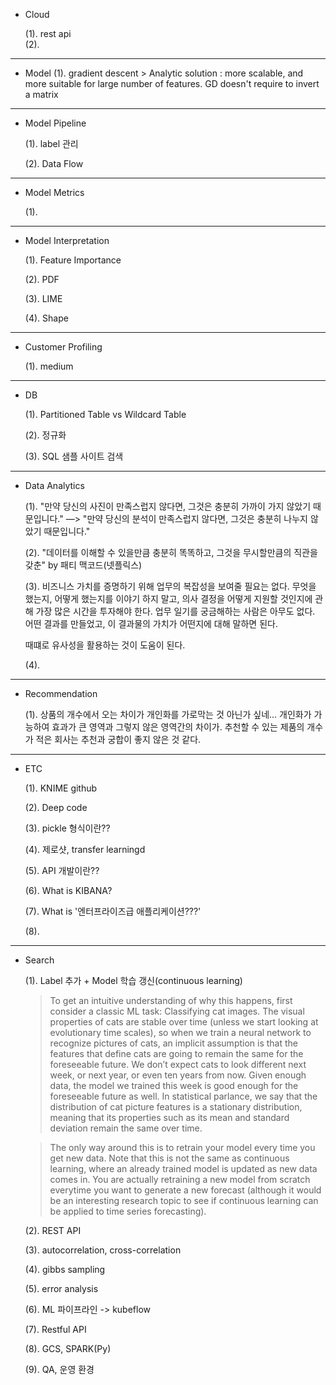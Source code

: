 - Cloud

  (1). rest api<br>
  (2). 
  
------------------------------------------------------
- Model
  (1). gradient descent > Analytic solution : more scalable, and more suitable for large number of features.
  GD doesn't require to invert a matrix
  
------------------------------------------------------
- Model Pipeline

  (1). label 관리 <br>
  
  (2). Data Flow
  
------------------------------------------------------
- Model Metrics

  (1).
  
------------------------------------------------------
- Model Interpretation

  (1). Feature Importance <br>
  
  (2). PDF <br>
  
  (3). LIME <br>
  
  (4). Shape <br>
  
------------------------------------------------------  
- Customer Profiling 

  (1). medium <br>

------------------------------------------------------
- DB

  (1). Partitioned Table vs Wildcard Table <br>
  
  (2). 정규화 <br>
  
  (3). SQL 샘플 사이트 검색 <br>
  
------------------------------------------------------
- Data Analytics

  (1). "만약 당신의 사진이 만족스럽지 않다면, 그것은 충분히 가까이 가지 않았기 때문입니다." —> "만약 당신의 분석이 만족스럽지 않다면, 그것은 충분히 나누지 않았기 때문입니다." <br>
  
  (2). "데이터를 이해할 수 있을만큼 충분히 똑똑하고, 그것을 무시할만큼의 직관을 갖춘" by 패티 맥코드(넷플릭스)
  
  (3). 비즈니스 가치를 증명하기 위해 업무의 복잡성을 보여줄 필요는 없다. 무엇을 했는지, 어떻게 했는지를 이야기 하지 말고,
  의사 결정을 어떻게 지원할 것인지에 관해 가장 많은 시간을 투자해야 한다. 업무 일기를 궁금해하는 사람은 아무도 없다. 어떤 결과를 만들었고, 이 결과물의 가치가 어떤지에 대해 말하면 된다.
  
  때떄로 유사성을 활용하는 것이 도움이 된다.
  
  (4). 
  
  
  
------------------------------------------------------
- Recommendation

  (1). 상품의 개수에서 오는 차이가 개인화를 가로막는 것 아닌가 싶네...
  개인화가 가능하여 효과가 큰 영역과 그렇지 않은 영역간의 차이가.
  추천할 수 있는 제품의 개수가 적은 회사는 추천과 궁합이 좋지 않은 것 같다.
 
------------------------------------------------------  
- ETC

  (1). KNIME github <br>
  
  (2). Deep code <br>
  
  (3). pickle 형식이란?? <br>
  
  (4). 제로샷, transfer learningd <br>
  
  (5). API 개발이란?? <br>
  
  (6). What is KIBANA? <br>
  
  (7). What is '엔터프라이즈급 애플리케이션???' <br>
  
  (8). 
  
------------------------------------------------------
- Search

  (1). Label 추가 + Model 학습 갱신(continuous learning) <br>
  
    > To get an intuitive understanding of why this happens, first consider a classic ML task: Classifying cat images. The visual properties of cats are stable over time (unless we start looking at evolutionary time scales), so when we train a neural network to recognize pictures of cats, an implicit assumption is that the features that define cats are going to remain the same for the foreseeable future. We don’t expect cats to look different next week, or next year, or even ten years from now. Given enough data, the model we trained this week is good enough for the foreseeable future as well.
    In statistical parlance, we say that the distribution of cat picture features is a stationary distribution, meaning that its properties such as its mean and standard deviation remain the same over time.
    
    > The only way around this is to retrain your model every time you get new data. Note that this is not the same as continuous learning, where an already trained model is updated as new data comes in. You are actually retraining a new model from scratch everytime you want to generate a new forecast (although it would be an interesting research topic to see if continuous learning can be applied to time series forecasting).


  (2). REST API <br>
  
  (3). autocorrelation, cross-correlation <br>
  
  (4). gibbs sampling <br>
  
  (5). error analysis <br>
  
  (6). ML 파이프라인 -> kubeflow <br>
  
  (7). Restful API <br>
  
  (8). GCS, SPARK(Py) <br>
  
  (9). QA, 운영 환경 <br>
  
  
  


